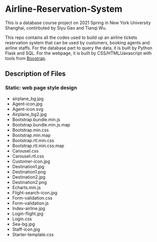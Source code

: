 # Airline-Reservation-System
This is a database course project on 2021 Spring in New York University Shanghai, contirbuted by Siyu Gao and Tianqi Wu.

This repo contains all the codes used to build up an airline tickets reservation system that can be used by customers, booking agents and airline staffs. For the database part to query the data, it is built by Python Flask and SQL. For the webpage, it is built by CSS/HTML/Javascript with tools from [Boostrap](https://getbootstrap.com/).

Description of Files
------------------------

### Static: web page style design
* airplane_bg.jpg 
* Agent-icon.jpg
* Agent-icon.svg
* Airplane_bg2.jpg
* Bootstrap.bundle.min.js
* Bootstrap.bundle.min.js.map
* Bootstrap.min.css
* Bootstrap.min.map
* Bootstrap.rtl.min.css
* Bootstrap.rtl.min.css.map
* Carousel.css
* Carousel.rtl.css
* Customer-icon.jpg
* Destination1.jpg
* Destination1.png
* Destination2.jpg
* Destination2.png
* Echarts.min.js
* Flight-search-icon.jpg
* Form-validation.css
* Form-validation.js
* Index-airline.jpg
* Login-flight.jpg
* Login.css
* Sea-bg.jpg
* Staff-icon.jpg
* Starter-template.css 

